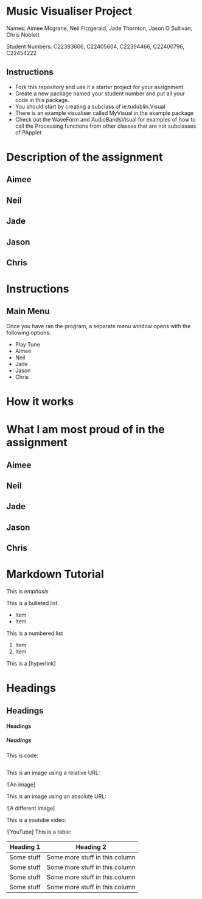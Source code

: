 # Music Visualiser Project

Names: Aimee Mcgrane, Neil Fitzgerald, Jade Thornton, Jason O Sullivan, Chris Noblett 

Student Numbers: C22393606, C22405604, C22394466, C22400796, C22454222

## Instructions
- Fork this repository and use it a starter project for your assignment
- Create a new package named your student number and put all your code in this package.
- You should start by creating a subclass of ie.tudublin.Visual
- There is an example visualiser called MyVisual in the example package
- Check out the WaveForm and AudioBandsVisual for examples of how to call the Processing functions from other classes that are not subclasses of PApplet

# Description of the assignment

## Aimee

## Neil

## Jade

## Jason

## Chris

# Instructions

## Main Menu

Once you have ran the program, a separate menu window opens with the following options:
- Play Tune
- Aimee
- Neil
- Jade
- Jason
- Chris

# How it works

# What I am most proud of in the assignment

## Aimee

## Neil

## Jade

## Jason

## Chris

# Markdown Tutorial

This is *emphasis*

This is a bulleted list

- Item
- Item

This is a numbered list

1. Item
1. Item

This is a [hyperlink]

# Headings
## Headings
#### Headings
##### Headings

This is code:

```Java
```

This is an image using a relative URL:

![An image]

This is an image using an absolute URL:

![A different image]

This is a youtube video:

![YouTube]
This is a table:

| Heading 1 | Heading 2 |
|-----------|-----------|
|Some stuff | Some more stuff in this column |
|Some stuff | Some more stuff in this column |
|Some stuff | Some more stuff in this column |
|Some stuff | Some more stuff in this column |

